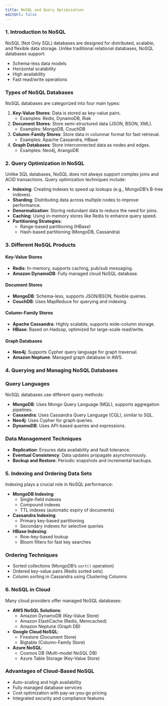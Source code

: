 ```yaml
---
title: NoSQL and Query Optimization
editUrl: false
---
```


### 1. Introduction to NoSQL

NoSQL (Not Only SQL) databases are designed for distributed, scalable, and flexible data storage. Unlike traditional relational databases, NoSQL databases support:

* Schema-less data models
* Horizontal scalability
* High availability
* Fast read/write operations

### **Types of NoSQL Databases**

NoSQL databases are categorized into four main types:

1. **Key-Value Stores**: Data is stored as key-value pairs.
   * Examples: Redis, DynamoDB, Riak
2. **Document Stores**: Store semi-structured data (JSON, BSON, XML).
   * Examples: MongoDB, CouchDB
3. **Column-Family Stores**: Store data in columnar format for fast retrieval.
   * Examples: Apache Cassandra, HBase
4. **Graph Databases**: Store interconnected data as nodes and edges.
   * Examples: Neo4j, ArangoDB

### 2. Query Optimization in NoSQL

Unlike SQL databases, NoSQL does not always support complex joins and ACID transactions. Query optimization techniques include:

* **Indexing**: Creating indexes to speed up lookups (e.g., MongoDB’s B-tree indexes).
* **Sharding**: Distributing data across multiple nodes to improve performance.
* **Denormalization**: Storing redundant data to reduce the need for joins.
* **Caching**: Using in-memory stores like Redis to enhance query speed.
* **Partitioning Strategies**:
  * Range-based partitioning (HBase)
  * Hash-based partitioning (MongoDB, Cassandra)

### 3. Different NoSQL Products

#### Key-Value Stores

* **Redis**: In-memory, supports caching, pub/sub messaging.
* **Amazon DynamoDB**: Fully managed cloud NoSQL database.

#### Document Stores

* **MongoDB**: Schema-less, supports JSON/BSON, flexible queries.
* **CouchDB**: Uses MapReduce for querying and indexing.

#### Column-Family Stores

* **Apache Cassandra**: Highly scalable, supports wide-column storage.
* **HBase**: Based on Hadoop, optimized for large-scale read/write.

#### Graph Databases

* **Neo4j**: Supports Cypher query language for graph traversal.
* **Amazon Neptune**: Managed graph database in AWS.

### 4. Querying and Managing NoSQL Databases

### **Query Languages**

NoSQL databases use different query methods:

* **MongoDB**: Uses Mongo Query Language (MQL), supports aggregation pipelines.
* **Cassandra**: Uses Cassandra Query Language (CQL), similar to SQL.
* **Neo4j**: Uses Cypher for graph queries.
* **DynamoDB**: Uses API-based queries and expressions.

### **Data Management Techniques**

* **Replication**: Ensures data availability and fault tolerance.
* **Eventual Consistency**: Data updates propagate asynchronously.
* **Backup and Restore**: Periodic snapshots and incremental backups.

### 5. Indexing and Ordering Data Sets

Indexing plays a crucial role in NoSQL performance:

* **MongoDB Indexing**:
  * Single-field indexes
  * Compound indexes
  * TTL indexes (automatic expiry of documents)
* **Cassandra Indexing**:
  * Primary key-based partitioning
  * Secondary indexes for selective queries
* **HBase Indexing**:
  * Row-key-based lookup
  * Bloom filters for fast key searches

### **Ordering Techniques**

* Sorted collections (MongoDB’s `sort()` operation)
* Ordered key-value pairs (Redis sorted sets)
* Column sorting in Cassandra using Clustering Columns

### 6. NoSQL in Cloud

Many cloud providers offer managed NoSQL databases:

* **AWS NoSQL Solutions**:
  * Amazon DynamoDB (Key-Value Store)
  * Amazon ElastiCache (Redis, Memcached)
  * Amazon Neptune (Graph DB)
* **Google Cloud NoSQL**:
  * Firestore (Document Store)
  * Bigtable (Column-Family Store)
* **Azure NoSQL**:
  * Cosmos DB (Multi-model NoSQL DB)
  * Azure Table Storage (Key-Value Store)

### **Advantages of Cloud-Based NoSQL**

* Auto-scaling and high availability
* Fully managed database services
* Cost optimization with pay-as-you-go pricing
* Integrated security and compliance features
